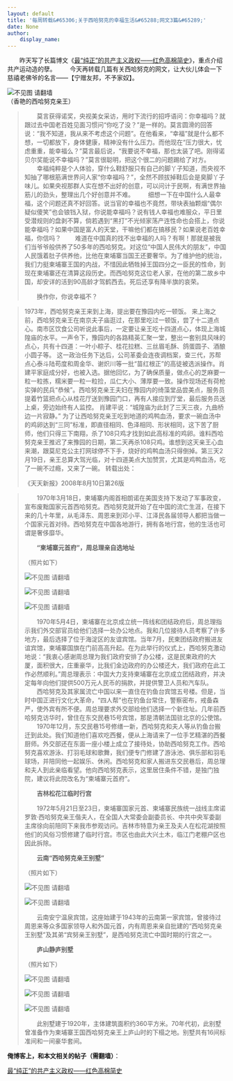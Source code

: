 ```yaml
---
layout: default
title: '每周转载&#65306;关于西哈努克的幸福生活&#65288;网文3篇&#65289;'
date: None
author:
    display_name: 
---
```


　　昨天写了长篇博文《[最“纯正”的共产主义政权——红色高棉简史](https://program-think.blogspot.com/2012/10/history-of-red-khmers.html)》，重点介绍共产运动造的孽。 　　今天再转载几篇有关西哈努克的网文，让大伙儿体会一下慈禧老佛爷的名言——【宁赠友邦，不予家奴】。  

![不见图 请翻墙](https://lh6.googleusercontent.com/Hx5yKQerpO_P5DhNFC9bqZHX_kj3tP1aW_eP0wsfaDqjaU04WLne5pquu2WIg7gfLxEjJ7hgGd-C6woehZHy_H7pFGqTu-tU6X_rWPdskcMlBF-zV1Igan_KH6bGIAzvdFN9kMi9yF8)  
（香艳的西哈努克亲王）

  

> 　　莫言获得诺奖，央视美女采访，用时下流行的招呼语问：你幸福吗？就跟过去中国老百姓见面习惯问“你吃了没？”是一样的。莫言圆滑的回答说：“我不知道，我从来不考虑这个问题”。在他看来，“幸福”就是什么都不想，一切都放下，身体健康，精神没有什么压力。而他现在“压力很大，忧虑重重，能幸福么？”莫言最后说，“我要说不幸福，那也太装了吧。刚得诺贝尔奖能说不幸福吗？”莫言很聪明，把这个很二的问题踢给了对方。 　　幸福纯粹是个人体验，穿什么鞋舒服只有自己的脚丫子知道，而央视不知抽了哪根筋满世界问人家“你幸福吗？”，全然不顾拔掉鞋后会是臭脚丫子味儿。如果央视那群人实在想不出好的创意，可以问计于民啊，有满世界抽筋儿的劲头，整理出几个好创意并不难。 　　细想一下在中国什么人最幸福，这个问题还真不好回答。说当官的幸福也不竟然，带块表抽颗烟“偶尔疑似傻笑”也会锒铛入狱，你说能幸福吗？说有钱人幸福也难服众，平日里受潜规则的盘剥不算，倘若遇到“黑打”不光倾家荡产连性命也会搭上，你说能幸福吗？如果中国是富人的天堂，干嘛他们都在搞移民？如果说老百姓幸福，你信吗？ 　　难道在中国真的找不出幸福的人吗？有啊！那就是被我们当爷爷般供养了50多年的西哈努克。对这位“中国人民伟大的朋友”，中国人民饿着肚子供养他，比他在柬埔寨当国王还要奢华。为了维护他的统治，我们力挺柬埔寨王国的内战，不惜因此牺牲掉王国四分之一臣民的性命，到现在柬埔寨还在清算这段历史。而西哈努克这位老人家，在他的第二故乡中国，却安详的活到90高龄才驾鹤西去。死后还享有降半旗的哀荣。
> 
> 　　换作你，你说幸福不？

  

> 1973年，西哈努克亲王来到上海，提出要在豫园内吃一顿饭。 来上海之前，西哈努克亲王在南京夫子庙逛过，在那里吃过一顿饭，尝了十二道点心。南市区饮食公司听说此事后，一定要让亲王吃十四道点心，体现上海城隍庙的水平。一声令下，豫园内的各路精英汇聚一堂，整出一套别具风味的点心，共有十四道：一叶小粽子、桂花拉糕、三丝眉毛酥、鸽蛋圆子、酒酿小圆子等。 这一政治任务下达后，公司革委会连夜调档案，查三代，苏帮点心泰斗陆苟度和周金华、谢炽川等一批“苗红根正”的高徒被选派操作。肖建平家庭成分好，也被入选。据他回忆，为了确保质量，做点心的芝麻要一粒一粒拣，糯米要一粒一粒捡，瓜仁大小、薄厚要一致。操作现场还有荷枪实弹的民兵“恭候”。西哈努克亲王夫妇在豫园内的绮藻堂品尝美点，服务员提着竹篮把点心从桂花厅送到豫园门口，再有人接应到厅堂，最后服务员送上桌，旁边始终有人监控。 肖建平说：“城隍庙为此封了三天三夜，九曲桥边一片寂静。” 为了让西哈努克亲王吃到地道的鸡鸭血汤，要求一碗血汤中的鸡卵达到“三同”标准，即直径相同、色泽相同、形状相同，这下苦了厨师，他们只得三下南翔，杀了108只鸡才找到如此高标准的鸡卵。谁料西哈努克亲王推迟了来豫园的日期，第二天再杀108只鸡。谁想到这天亲王心血来潮，跟莫尼克公主打网球停不下手，烧好的鸡鸭血汤只得倒掉。第三天2月19日，亲王总算大驾光临，对十四道美点大加赞赏，尤其是鸡鸭血汤，吃了一碗不过瘾，又来了一碗。 转载出处：
> 
> 《天天新报》2008年8月10日第26版

  

> 　　1970年3月18日，柬埔寨内阁首相朗诺在美国支持下发动了军事政变，宣布废黜国家元首西哈努克。西哈努克就开始了在中国的流亡生涯，在接下来的几十年里，从毛泽东、周恩来到邓小平、江泽民各届领导人都把当做一个国家元首对待。西哈努克在中国各地游行，拥有各地行宫，他的生活也可谓是奢侈靡华。
> 
> 　　**“柬埔寨元首府”，周总理亲自选地址**
> 
> （照片如下）
> 
> ![不见图 请翻墙](https://lh5.googleusercontent.com/eh25FKboYUyi6k5XOmXSpE2kkrtdV6jlIGFRNSr-9_MOakfFn3WNtTf2YFZtAqWq16juButuUSJBnIo93TaRjlcdULoHZupTTHenvPlsAhWWNLAkrwiPTEXgRWHB58N8KfLwQUOzdqY)
> 
>   
> 
> ![不见图 请翻墙](https://lh6.googleusercontent.com/QX_mA7DC8sNKHHsydCtf8ZRF9pWbBCo8BwMUWG-vRyTeQr8vIDwoFLa2dXPnOfLdBUN5IVP7QgHz6u4RONNo97-PhuJmOtZBGFEVg2nghQS4J_jKBzD-OP8xG11bzbdMGAWDVFg7fnU)
> 
>   
> 
> ![不见图 请翻墙](https://lh4.googleusercontent.com/ApXycTDpO7dj4BuhuejBM9LU06yKHEtfroPxtxujzwlz-nbqjo1xPrpzSxp3Hyq9SSviM-krrz_AI00QHMHpJuH5Tm34lulkE4ZU2Yunsn66mRZsnrwgWY7RbuXMuDZ6Jlx_5tc7SOc)
> 
> 　　1970年5月4日，柬埔寨在北京成立统一阵线和团结政府后，周总理指示我们外交部官员给他们选择一处办公地点。我和几位接待人员考察了许多地方，最后选择了位于海淀区的友谊宾馆。当年7月，民柬团结政府搬进友谊宾馆，柬埔寨国旗在门前高高升起。在为此举行的仪式上，西哈努克激动地说：“我衷心感谢周总理为我们政府安排了办公楼，这是民柬政府的大厦，面积很大，庄重豪华，比我们金边政府的办公楼还大，我们政府在此工作必然顺利。”周总理表示：中国大力支持柬埔寨在北京成立团结政府，并决定每年向他们提供500万元人民币的捐款，并提供警卫人员和汽车队。 　　西哈努克及其家属流亡中国以来一直住在钓鱼台宾馆五号楼。但是，当时中国正进行文化大革命，“四人帮”也在钓鱼台常住，警察密布，戒备森严，使外宾有所不便。周总理要求外交部给他们选择一个新住址。几年前西哈努克访华时，曾住在东交民巷15号宾馆，那是清朝法国驻北京的公使馆。 　　1970年12月，东交民巷15号修缮一新，西哈努克和夫人等从钓鱼台搬迁到此处。我们知道他们喜欢吃西餐，便从上海请来了一位手艺精湛的西餐厨师。外交部还在东面一座小楼上成立了接待处，协助西哈努克工作。西哈努克喜欢游泳、打羽毛球和歌舞，我们便专门修建了游泳池、俱乐部和羽毛球场，并陪同他一起娱乐、休闲。西哈努克和家人搬进东交民巷后，周总理和夫人到此亲临看望。他向西哈努克表示，这里居住条件不错，是独门独院，建议将此院改名为“柬埔寨元首府”。
> 
> 　　**吉林松花江临时行宫**
> 
> 　　1972年5月21日至23日，柬埔寨国家元首、柬埔寨民族统一战线主席诺罗敦·西哈努克亲王偕夫人，在全国人大常委会副委员长、中共中央军委副主席徐向前陪同下来我市参观访问。吉林市特意为亲王及夫人在松花湖按照他们的风俗习惯修建了临时行宫。市区也由此大兴土木，临江门老棚户区也因此拆除。
> 
> 　　**云南“西哈努克亲王别墅”**
> 
> （照片如下）
> 
> ![不见图 请翻墙](https://lh5.googleusercontent.com/puseWDyD-6p1HCM9k718ulpwyv2KpnE52o85QETlj6zTy5A5wkK1ALpfx7mG2ONXCXxkUdhyJs4TAN9WDyJsKjyS_TE6e2aYGTtZGZaFEv0r0Q95AIPZc6QwuLzF8tABxP_IzjaBUCs)
> 
>   
> 
> ![不见图 请翻墙](https://lh5.googleusercontent.com/0ShDrA8xQIUVPTHxOM6YiSWjHJI8I0A0DfSUE30_hnncV3WSuyBaceDgs6ICEB9JAZxF6dzekwUc2KndHV65i7gKHa-6jnbnqsZuxkfUPkr8W7riMcHfjTWoKqN4b5DJXFI-GBKyArA)
> 
> 　　云南安宁温泉宾馆，这座始建于1943年的云南第一家宾馆，曾接待过周恩来等众多国家领导人和外国元首，内有周恩来亲自批建的“西哈努克亲王别墅”及其弟“宾努亲王别墅”，是西哈努克流亡中国时期的行宫之一。
> 
> 　　**庐山静庐别墅**
> 
> （照片如下）
> 
> ![不见图 请翻墙](https://lh3.googleusercontent.com/XjMsyZZbVVPCuZQ8YBe7E0x6xbRIpRHhv8ETBw9QcAOH1MvUOIhB0QsaanMiUCz9tjYWfpRxXAiJVz4NZe-lxcBQ_Kqz5tY3HYpda08yLHOJhP3MSkMInb83_S2xiyVizi5JdT1u8bE)
> 
>   
> 
> ![不见图 请翻墙](https://lh3.googleusercontent.com/N1m3FD7D6s401a9WajtYQ4Xqw9OUkgbkkWdRwUaMGEc8th5lgCuChHcLI16b_4yEYWk7KDJYwi5rtDWa3663X5jGI4lt3Jspcl9mFyhwlwXr6d4LvAyGDCRJL8K6ZaSDrLCIDME5e24)
> 
>   
> 
> ![不见图 请翻墙](https://lh4.googleusercontent.com/kjT4PAUgQ8pqWcDnADW8wuT1lh_ZNe_rHHOGU2vuNR3E5IvyNLONlQBaodGiG6tnAX1TkDtrsNYaIOBuNYxnqLlMvDMjbdzsC5bRuXFr0LEtwr8MAY74nsf7oftDiXrkcYsQ5mSIuEY)
> 
>   
> 　　此别墅建于1920年，主体建筑面积约360平方米。70年代初，此别墅曾准备作为柬埔寨王国西哈努克亲王上庐山时的下榻之地。别墅共有16间标准间和一间豪华套间。

**俺博客上，和本文相关的帖子（需翻墙）**：

  
[最“纯正”的共产主义政权——红色高棉简史](https://program-think.blogspot.com/2012/10/history-of-red-khmers.html)

